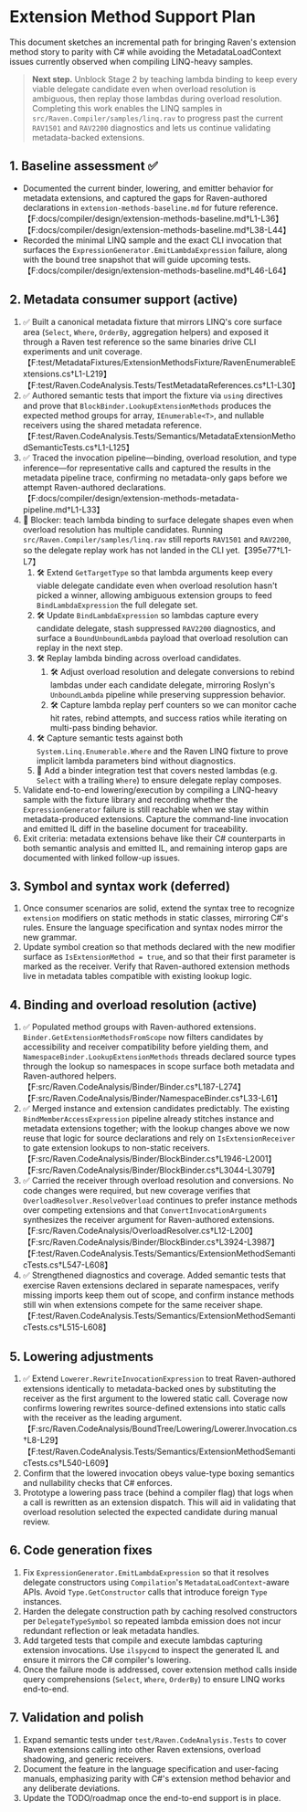 # Extension Method Support Plan

This document sketches an incremental path for bringing Raven's extension method
story to parity with C# while avoiding the MetadataLoadContext issues currently
observed when compiling LINQ-heavy samples.

> **Next step.** Unblock Stage&nbsp;2 by teaching lambda binding to keep every
> viable delegate candidate even when overload resolution is ambiguous, then
> replay those lambdas during overload resolution. Completing this work enables
> the LINQ samples in `src/Raven.Compiler/samples/linq.rav` to progress past the
> current `RAV1501` and `RAV2200` diagnostics and lets us continue validating
> metadata-backed extensions.

## 1. Baseline assessment ✅

* Documented the current binder, lowering, and emitter behavior for metadata
  extensions, and captured the gaps for Raven-authored declarations in
  `extension-methods-baseline.md` for future reference.【F:docs/compiler/design/extension-methods-baseline.md†L1-L36】【F:docs/compiler/design/extension-methods-baseline.md†L38-L44】
* Recorded the minimal LINQ sample and the exact CLI invocation that surfaces
  the `ExpressionGenerator.EmitLambdaExpression` failure, along with the bound
  tree snapshot that will guide upcoming tests.【F:docs/compiler/design/extension-methods-baseline.md†L46-L64】

## 2. Metadata consumer support (active)

1. ✅ Built a canonical metadata fixture that mirrors LINQ's core surface area
   (`Select`, `Where`, `OrderBy`, aggregation helpers) and exposed it through a
   Raven test reference so the same binaries drive CLI experiments and unit
   coverage.【F:test/MetadataFixtures/ExtensionMethodsFixture/RavenEnumerableExtensions.cs†L1-L219】【F:test/Raven.CodeAnalysis.Tests/TestMetadataReferences.cs†L1-L30】
2. ✅ Authored semantic tests that import the fixture via `using` directives and
   prove that `BlockBinder.LookupExtensionMethods` produces the expected method
   groups for array, `IEnumerable<T>`, and nullable receivers using the shared
   metadata reference.【F:test/Raven.CodeAnalysis.Tests/Semantics/MetadataExtensionMethodSemanticTests.cs†L1-L125】
3. ✅ Traced the invocation pipeline—binding, overload resolution, and type
   inference—for representative calls and captured the results in the metadata
   pipeline trace, confirming no metadata-only gaps before we attempt
   Raven-authored declarations.【F:docs/compiler/design/extension-methods-metadata-pipeline.md†L1-L33】
4. 🛑 Blocker: teach lambda binding to surface delegate shapes even when overload
   resolution has multiple candidates. Running
   `src/Raven.Compiler/samples/linq.rav` still reports `RAV1501` and `RAV2200`,
   so the delegate replay work has not landed in the CLI yet.【395e77†L1-L7】
   1. 🛠️ Extend `GetTargetType` so that lambda arguments keep every viable
      delegate candidate even when overload resolution hasn't picked a winner,
      allowing ambiguous extension groups to feed `BindLambdaExpression` the
      full delegate set.
   2. 🛠️ Update `BindLambdaExpression` so lambdas capture every candidate
      delegate, stash suppressed `RAV2200` diagnostics, and surface a
      `BoundUnboundLambda` payload that overload resolution can replay in the
      next step.
   3. 🛠️ Replay lambda binding across overload candidates.
      1. 🛠️ Adjust overload resolution and delegate conversions to rebind
         lambdas under each candidate delegate, mirroring Roslyn's
         `UnboundLambda` pipeline while preserving suppression behavior.
      2. 🛠️ Capture lambda replay perf counters so we can monitor cache hit
         rates, rebind attempts, and success ratios while iterating on
         multi-pass binding behavior.
   4. 🛠️ Capture semantic tests against both `System.Linq.Enumerable.Where` and
      the Raven LINQ fixture to prove implicit lambda parameters bind without
      diagnostics.
   5. 📐 Add a binder integration test that covers nested lambdas (e.g. `Select`
      with a trailing `Where`) to ensure delegate replay composes.
5. Validate end-to-end lowering/execution by compiling a LINQ-heavy sample with
   the fixture library and recording whether the `ExpressionGenerator` failure
   is still reachable when we stay within metadata-produced extensions. Capture
   the command-line invocation and emitted IL diff in the baseline document for
   traceability.
6. Exit criteria: metadata extensions behave like their C# counterparts in both
   semantic analysis and emitted IL, and remaining interop gaps are documented
   with linked follow-up issues.

## 3. Symbol and syntax work (deferred)

1. Once consumer scenarios are solid, extend the syntax tree to recognize
   `extension` modifiers on static methods in static classes, mirroring C#'s
   rules. Ensure the language specification and syntax nodes mirror the new
   grammar.
2. Update symbol creation so that methods declared with the new modifier surface
   as `IsExtensionMethod = true`, and so that their first parameter is marked as
   the receiver. Verify that Raven-authored extension methods live in metadata
   tables compatible with existing lookup logic.

## 4. Binding and overload resolution (active)

1. ✅ Populated method groups with Raven-authored extensions. `Binder.GetExtensionMethodsFromScope`
   now filters candidates by accessibility and receiver compatibility before
   yielding them, and `NamespaceBinder.LookupExtensionMethods` threads declared
   source types through the lookup so namespaces in scope surface both metadata
   and Raven-authored helpers.【F:src/Raven.CodeAnalysis/Binder/Binder.cs†L187-L274】【F:src/Raven.CodeAnalysis/Binder/NamespaceBinder.cs†L33-L61】
2. ✅ Merged instance and extension candidates predictably. The existing
   `BindMemberAccessExpression` pipeline already stitches instance and metadata
   extensions together; with the lookup changes above we now reuse that logic
   for source declarations and rely on `IsExtensionReceiver` to gate extension
   lookups to non-static receivers.【F:src/Raven.CodeAnalysis/Binder/BlockBinder.cs†L1946-L2001】【F:src/Raven.CodeAnalysis/Binder/BlockBinder.cs†L3044-L3079】
3. ✅ Carried the receiver through overload resolution and conversions. No code
   changes were required, but new coverage verifies that
   `OverloadResolver.ResolveOverload` continues to prefer instance methods over
   competing extensions and that `ConvertInvocationArguments` synthesizes the
   receiver argument for Raven-authored extensions.【F:src/Raven.CodeAnalysis/OverloadResolver.cs†L12-L200】【F:src/Raven.CodeAnalysis/Binder/BlockBinder.cs†L3924-L3987】【F:test/Raven.CodeAnalysis.Tests/Semantics/ExtensionMethodSemanticTests.cs†L547-L608】
4. ✅ Strengthened diagnostics and coverage. Added semantic tests that exercise
   Raven extensions declared in separate namespaces, verify missing imports keep
   them out of scope, and confirm instance methods still win when extensions
   compete for the same receiver shape.【F:test/Raven.CodeAnalysis.Tests/Semantics/ExtensionMethodSemanticTests.cs†L515-L608】

## 5. Lowering adjustments

1. ✅ Extend `Lowerer.RewriteInvocationExpression` to treat Raven-authored
   extensions identically to metadata-backed ones by substituting the receiver as
   the first argument to the lowered static call. Coverage now confirms lowering
   rewrites source-defined extensions into static calls with the receiver as the
   leading argument.【F:src/Raven.CodeAnalysis/BoundTree/Lowering/Lowerer.Invocation.cs†L8-L29】【F:test/Raven.CodeAnalysis.Tests/Semantics/ExtensionMethodSemanticTests.cs†L540-L609】
2. Confirm that the lowered invocation obeys value-type boxing semantics and
   nullability checks that C# enforces.
3. Prototype a lowering pass trace (behind a compiler flag) that logs when a
   call is rewritten as an extension dispatch. This will aid in validating that
   overload resolution selected the expected candidate during manual review.

## 6. Code generation fixes

1. Fix `ExpressionGenerator.EmitLambdaExpression` so that it resolves delegate
   constructors using `Compilation`'s `MetadataLoadContext`-aware APIs. Avoid
   `Type.GetConstructor` calls that introduce foreign `Type` instances.
2. Harden the delegate construction path by caching resolved constructors per
   `DelegateTypeSymbol` so repeated lambda emission does not incur redundant
   reflection or leak metadata handles.
3. Add targeted tests that compile and execute lambdas capturing extension
   invocations. Use `ilspycmd` to inspect the generated IL and ensure it mirrors
   the C# compiler's lowering.
4. Once the failure mode is addressed, cover extension method calls inside query
   comprehensions (`Select`, `Where`, `OrderBy`) to ensure LINQ works end-to-end.

## 7. Validation and polish

1. Expand semantic tests under `test/Raven.CodeAnalysis.Tests` to cover Raven
   extensions calling into other Raven extensions, overload shadowing, and
   generic receivers.
2. Document the feature in the language specification and user-facing manuals,
   emphasizing parity with C#'s extension method behavior and any deliberate
   deviations.
3. Update the TODO/roadmap once the end-to-end support is in place.
